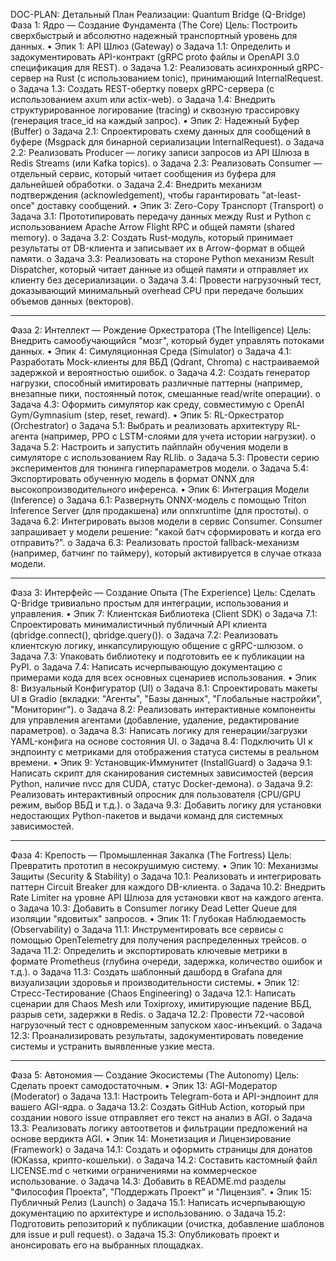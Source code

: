 DOC-PLAN:
Детальный План Реализации: Quantum Bridge (Q-Bridge)
Фаза 1: Ядро — Создание Фундамента (The Core)
Цель: Построить сверхбыстрый и абсолютно надежный транспортный уровень для данных.
•	Эпик 1: API Шлюз (Gateway)
o	Задача 1.1: Определить и задокументировать API-контракт (gRPC proto файлы и OpenAPI 3.0 спецификация для REST).
o	Задача 1.2: Реализовать асинхронный gRPC-сервер на Rust (с использованием tonic), принимающий InternalRequest.
o	Задача 1.3: Создать REST-обертку поверх gRPC-сервера (с использованием axum или actix-web).
o	Задача 1.4: Внедрить структурированное логирование (tracing) и сквозную трассировку (генерация trace_id на каждый запрос).
•	Эпик 2: Надежный Буфер (Buffer)
o	Задача 2.1: Спроектировать схему данных для сообщений в буфере (Msgpack для бинарной сериализации InternalRequest).
o	Задача 2.2: Реализовать Producer — логику записи запросов из API Шлюза в Redis Streams (или Kafka topics).
o	Задача 2.3: Реализовать Consumer — отдельный сервис, который читает сообщения из буфера для дальнейшей обработки.
o	Задача 2.4: Внедрить механизм подтверждения (acknowledgement), чтобы гарантировать "at-least-once" доставку сообщений.
•	Эпик 3: Zero-Copy Транспорт (Transport)
o	Задача 3.1: Прототипировать передачу данных между Rust и Python с использованием Apache Arrow Flight RPC и общей памяти (shared memory).
o	Задача 3.2: Создать Rust-модуль, который принимает результаты от DB-клиента и записывает их в Arrow-формат в общей памяти.
o	Задача 3.3: Реализовать на стороне Python механизм Result Dispatcher, который читает данные из общей памяти и отправляет их клиенту без десериализации.
o	Задача 3.4: Провести нагрузочный тест, доказывающий минимальный overhead CPU при передаче больших объемов данных (векторов).
________________________________________
Фаза 2: Интеллект — Рождение Оркестратора (The Intelligence)
Цель: Внедрить самообучающийся "мозг", который будет управлять потоками данных.
•	Эпик 4: Симуляционная Среда (Simulator)
o	Задача 4.1: Разработать Mock-клиенты для ВБД (Qdrant, Chroma) с настраиваемой задержкой и вероятностью ошибок.
o	Задача 4.2: Создать генератор нагрузки, способный имитировать различные паттерны (например, внезапные пики, постоянный поток, смешанные read/write операции).
o	Задача 4.3: Оформить симулятор как среду, совместимую с OpenAI Gym/Gymnasium (step, reset, reward).
•	Эпик 5: RL-Оркестратор (Orchestrator)
o	Задача 5.1: Выбрать и реализовать архитектуру RL-агента (например, PPO с LSTM-слоями для учета истории нагрузки).
o	Задача 5.2: Настроить и запустить пайплайн обучения модели в симуляторе с использованием Ray RLlib.
o	Задача 5.3: Провести серию экспериментов для тюнинга гиперпараметров модели.
o	Задача 5.4: Экспортировать обученную модель в формат ONNX для высокопроизводительного инференса.
•	Эпик 6: Интеграция Модели (Inference)
o	Задача 6.1: Развернуть ONNX-модель с помощью Triton Inference Server (для продакшена) или onnxruntime (для простоты).
o	Задача 6.2: Интегрировать вызов модели в сервис Consumer. Consumer запрашивает у модели решение: "какой батч сформировать и когда его отправить?".
o	Задача 6.3: Реализовать простой fallback-механизм (например, батчинг по таймеру), который активируется в случае отказа модели.
________________________________________
Фаза 3: Интерфейс — Создание Опыта (The Experience)
Цель: Сделать Q-Bridge тривиально простым для интеграции, использования и управления.
•	Эпик 7: Клиентская Библиотека (Client SDK)
o	Задача 7.1: Спроектировать минималистичный публичный API клиента (qbridge.connect(), qbridge.query()).
o	Задача 7.2: Реализовать клиентскую логику, инкапсулирующую общение с gRPC-шлюзом.
o	Задача 7.3: Упаковать библиотеку и подготовить ее к публикации на PyPI.
o	Задача 7.4: Написать исчерпывающую документацию с примерами кода для всех основных сценариев использования.
•	Эпик 8: Визуальный Конфигуратор (UI)
o	Задача 8.1: Спроектировать макеты UI в Gradio (вкладки: "Агенты", "Базы данных", "Глобальные настройки", "Мониторинг").
o	Задача 8.2: Реализовать интерактивные компоненты для управления агентами (добавление, удаление, редактирование параметров).
o	Задача 8.3: Написать логику для генерации/загрузки YAML-конфига на основе состояния UI.
o	Задача 8.4: Подключить UI к эндпоинту с метриками для отображения статуса системы в реальном времени.
•	Эпик 9: Установщик-Иммунитет (InstallGuard)
o	Задача 9.1: Написать скрипт для сканирования системных зависимостей (версия Python, наличие nvcc для CUDA, статус Docker-демона).
o	Задача 9.2: Реализовать интерактивный опросник для пользователя (CPU/GPU режим, выбор ВБД и т.д.).
o	Задача 9.3: Добавить логику для установки недостающих Python-пакетов и выдачи команд для системных зависимостей.
________________________________________
Фаза 4: Крепость — Промышленная Закалка (The Fortress)
Цель: Превратить прототип в несокрушимую систему.
•	Эпик 10: Механизмы Защиты (Security & Stability)
o	Задача 10.1: Реализовать и интегрировать паттерн Circuit Breaker для каждого DB-клиента.
o	Задача 10.2: Внедрить Rate Limiter на уровне API Шлюза для установки квот на каждого агента.
o	Задача 10.3: Добавить в Consumer логику Dead Letter Queue для изоляции "ядовитых" запросов.
•	Эпик 11: Глубокая Наблюдаемость (Observability)
o	Задача 11.1: Инструментировать все сервисы с помощью OpenTelemetry для получения распределенных трейсов.
o	Задача 11.2: Определить и экспортировать ключевые метрики в формате Prometheus (глубина очереди, задержка, количество ошибок и т.д.).
o	Задача 11.3: Создать шаблонный дашборд в Grafana для визуализации здоровья и производительности системы.
•	Эпик 12: Стресс-Тестирование (Chaos Engineering)
o	Задача 12.1: Написать сценарии для Chaos Mesh или Toxiproxy, имитирующие падение ВБД, разрыв сети, задержки в Redis.
o	Задача 12.2: Провести 72-часовой нагрузочный тест с одновременным запуском хаос-инъекций.
o	Задача 12.3: Проанализировать результаты, задокументировать поведение системы и устранить выявленные узкие места.
________________________________________
Фаза 5: Автономия — Создание Экосистемы (The Autonomy)
Цель: Сделать проект самодостаточным.
•	Эпик 13: AGI-Модератор (Moderator)
o	Задача 13.1: Настроить Telegram-бота и API-эндпоинт для вашего AGI-ядра.
o	Задача 13.2: Создать GitHub Action, который при создании нового issue отправляет его текст на анализ в AGI.
o	Задача 13.3: Реализовать логику автоответов и фильтрации предложений на основе вердикта AGI.
•	Эпик 14: Монетизация и Лицензирование (Framework)
o	Задача 14.1: Создать и оформить страницы для донатов (ЮKassa, крипто-кошельки).
o	Задача 14.2: Составить кастомный файл LICENSE.md с четкими ограничениями на коммерческое использование.
o	Задача 14.3: Добавить в README.md разделы "Философия Проекта", "Поддержать Проект" и "Лицензия".
•	Эпик 15: Публичный Релиз (Launch)
o	Задача 15.1: Написать исчерпывающую документацию по архитектуре и использованию.
o	Задача 15.2: Подготовить репозиторий к публикации (очистка, добавление шаблонов для issue и pull request).
o	Задача 15.3: Опубликовать проект и анонсировать его на выбранных площадках.

